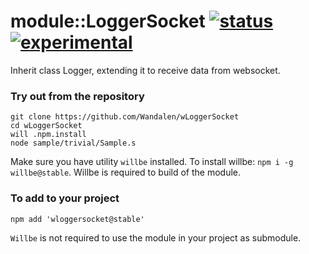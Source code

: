 
# module::LoggerSocket [![status](https://github.com/Wandalen/wLoggerSocket/actions/workflows/StandardPublish.yml/badge.svg)](https://github.com/Wandalen/wLoggerSocket/actions/workflows/StandardPublish.yml) [![experimental](https://img.shields.io/badge/stability-experimental-orange.svg)](https://github.com/emersion/stability-badges#experimental)

Inherit class Logger, extending it to receive data from websocket.

### Try out from the repository

```
git clone https://github.com/Wandalen/wLoggerSocket
cd wLoggerSocket
will .npm.install
node sample/trivial/Sample.s
```

Make sure you have utility `willbe` installed. To install willbe: `npm i -g willbe@stable`. Willbe is required to build of the module.

### To add to your project

```
npm add 'wloggersocket@stable'
```

`Willbe` is not required to use the module in your project as submodule.

